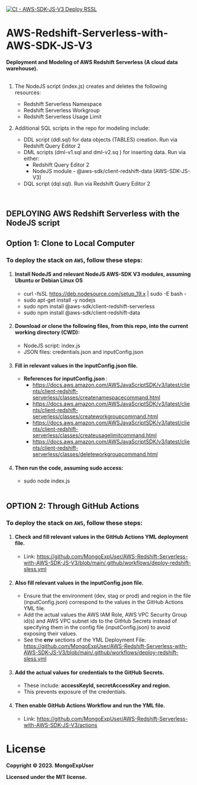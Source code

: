 [![CI - AWS-SDK-JS-V3 Deploy RSSL](https://github.com/MongoExpUser/AWS-Redshift-Serverless-with-AWS-SDK-JS-V3/actions/workflows/deploy-redshift-sless.yml/badge.svg)](https://github.com/MongoExpUser/AWS-Redshift-Serverless-with-AWS-SDK-JS-V3/actions/workflows/deploy-redshift-sless.yml)

# AWS-Redshift-Serverless-with-AWS-SDK-JS-V3

<strong> Deployment and Modeling of AWS Redshift Serverless (A cloud data warehouse).</strong>
<br><br>

  1) The NodeJS script (index.js) creates and deletes the following resources:                   
     * Redshift Serverless Namespace                                                                                                                 
     * Redshift Serverless Workgroup                                                                                                                 
     * Redshift Serverless Usage Limit  
     
  2) Additional SQL scripts in the repo for modeling include:                                                                                             
     * DDL script (ddl.sql) for data objects (TABLES) creation. Run via Redshift Query Editor 2                                                       
     * DML scripts (dml-v1.sql and dml-v2.sq ) for inserting data. Run via either:
       * Redshift Query Editor 2
       * NodeJS module - @aws-sdk/client-redshift-data (AWS-SDK-JS-V3) <br>
     * DQL script (dql.sql). Run via Redshift Query Editor 2                                                                   
  
<br>


## DEPLOYING AWS Redshift Serverless with the NodeJS script

## Option 1: Clone to Local Computer

### To deploy the stack  on ```AWS```, follow these steps:

1) #### Install NodeJS and relevant NodeJS AWS-SDK V3 modules, assuming Ubuntu or Debian Linux OS
   * curl -fsSL https://deb.nodesource.com/setup_19.x | sudo -E bash - <br>
   * sudo apt-get install -y nodejs <br>
   * sudo npm install @aws-sdk/client-redshift-serverless
   * sudo npm install @aws-sdk/client-redshift-data
    
2) #### Download or clone the following files, from this repo, into the current working directory (CWD): <br>
   * NodeJS script:  index.js <br>
   * JSON files: credentials.json and inputConfig.json <br>
   

3) #### Fill in relevant values in the inputConfig.json file.<br>
   * <strong>References for inputConfig.json </strong>: 
     * https://docs.aws.amazon.com/AWSJavaScriptSDK/v3/latest/clients/client-redshift-serverless/classes/createnamespacecommand.html
     * https://docs.aws.amazon.com/AWSJavaScriptSDK/v3/latest/clients/client-redshift-serverless/classes/createworkgroupcommand.html
     * https://docs.aws.amazon.com/AWSJavaScriptSDK/v3/latest/clients/client-redshift-serverless/classes/createusagelimitcommand.html
     * https://docs.aws.amazon.com/AWSJavaScriptSDK/v3/latest/clients/client-redshift-serverless/classes/deleteworkgroupcommand.html

4) #### Then run the code, assuming sudo access: <br>
   * sudo node index.js <br><br>
   
 
## OPTION 2: Through GitHub Actions

### To deploy the stack  on ```AWS```, follow these steps:

1)  #### Check and fill relevant values in the GitHub Actions YML deployment file.
    * Link: https://github.com/MongoExpUser/AWS-Redshift-Serverless-with-AWS-SDK-JS-V3/blob/main/.github/workflows/deploy-redshift-sless.yml
  
2)  #### Also fill relevant values in the inputConfig.json file.
    * Ensure that the environment (dev, stag or prod) and region in the file (inputConfig.json) correspond to the values in the GitHub Actions YML file. <br>
    * Add the actual values the AWS IAM Role, AWS VPC Security Group id(s) and AWS VPC subnet ids to the GitHub Secrets instead of specifying them  in the config file (inputConfig.json) to avoid exposing their values.
    * See the <strong>env</strong> sections of the YML Deployment File: https://github.com/MongoExpUser/AWS-Redshift-Serverless-with-AWS-SDK-JS-V3/blob/main/.github/workflows/deploy-redshift-sless.yml
3)  #### Add the actual values for credentials to the GitHub Secrets.
    * These include: <strong> accessKeyId, secretAccessKey and region.</strong>
    * This prevents exposure of the credentials.

4)  #### Then enable GitHub Actions Workflow and run the YML file.
    * Link: https://github.com/MongoExpUser/AWS-Redshift-Serverless-with-AWS-SDK-JS-V3/actions <br><b>
  



# License

Copyright © 2023. MongoExpUser

Licensed under the MIT license.
